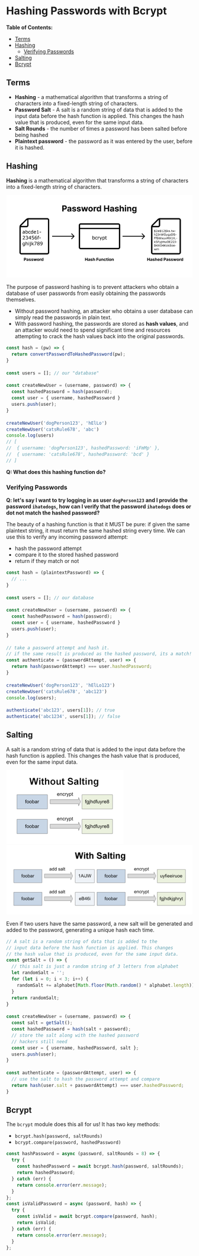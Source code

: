 # Hashing Passwords with Bcrypt

**Table of Contents:**
- [Terms](#terms)
- [Hashing](#hashing)
  - [Verifying Passwords](#verifying-passwords)
- [Salting](#salting)
- [Bcrypt](#bcrypt)

## Terms
* **Hashing** - a mathematical algorithm that transforms a string of characters into a fixed-length string of characters. 
* **Password Salt** - A salt is a random string of data that is added to the input data before the hash function is applied. This changes the hash value that is produced, even for the same input data.
* **Salt Rounds** - the number of times a password has been salted before being hashed
* **Plaintext password** - the password as it was entered by the user, before it is hashed.

## Hashing

**Hashing** is a mathematical algorithm that transforms a string of characters into a fixed-length string of characters. 

![alt text](./img/hashing.png)

The purpose of password hashing is to prevent attackers who obtain a database of user passwords from easily obtaining the passwords themselves. 
* Without password hashing, an attacker who obtains a user database can simply read the passwords in plain text. 
* With password hashing, the passwords are stored as **hash values**, and an attacker would need to spend significant time and resources attempting to crack the hash values back into the original passwords.

```js
const hash = (pw) => {
  return convertPasswordToHashedPassword(pw);
}

const users = []; // our "database"

const createNewUser = (username, password) => {
  const hashedPassword = hash(password);
  const user = { username, hashedPassword }
  users.push(user);
}

createNewUser('dogPerson123', 'hElLo')
createNewUser('catsRule678', 'abc')
console.log(users)
// [
//  { username: 'dogPerson123', hashedPassword: 'iFmMp' },
//  { username: 'catsRule678', hashedPassword: 'bcd' }
// ]
```

**Q: What does this hashing function do?**

### Verifying Passwords

**Q: let's say I want to try logging in as user `dogPerson123` and I provide the password `ihatedogs`, how can I verify that the password `ihatedogs` does or dot not match the hashed password?**

The beauty of a hashing function is that it MUST be pure: if given the same plaintext string, it must return the same hashed string every time. We can use this to verify any incoming password attempt:
* hash the password attempt
* compare it to the stored hashed password
* return if they match or not

```js
const hash = (plaintextPassword) => {
  // ...
}

const users = []; // our database

const createNewUser = (username, password) => {
  const hashedPassword = hash(password);
  const user = { username, hashedPassword }
  users.push(user);
}

// take a password attempt and hash it.
// if the same result is produced as the hashed password, its a match!
const authenticate = (passwordAttempt, user) => {
  return hash(passwordAttempt) === user.hashedPassword;
}

createNewUser('dogPerson123', 'hElLo123')
createNewUser('catsRule678', 'abc123')
console.log(users);

authenticate('abc123', users[1]); // true
authenticate('abc1234', users[1]); // false
```

## Salting

A salt is a random string of data that is added to the input data before the hash function is applied. This changes the hash value that is produced, even for the same input data.

![alt text](./img/without-salting.png)
![alt text](./img/with-salting.png)

Even if two users have the same password, a new salt will be generated and added to the password, generating a unique hash each time. 

```js
// A salt is a random string of data that is added to the 
// input data before the hash function is applied. This changes 
// the hash value that is produced, even for the same input data.
const getSalt = () => {
  // this salt is just a random string of 3 letters from alphabet
  let randomSalt = '';
  for (let i = 0; i < 3; i++) {
    randomSalt += alphabet[Math.floor(Math.random() * alphabet.length)];
  }
  return randomSalt;
}

const createNewUser = (username, password) => {
  const salt = getSalt();
  const hashedPassword = hash(salt + password);
  // store the salt along with the hashed password
  // hackers still need 
  const user = { username, hashedPassword, salt };
  users.push(user);
}

const authenticate = (passwordAttempt, user) => {
  // use the salt to hash the password attempt and compare
  return hash(user.salt + passwordAttempt) === user.hashedPassword;
}
```

## Bcrypt

The `bcrypt` module does this all for us! It has two key methods:
* `bcrypt.hash(password, saltRounds)`
* `bcrypt.compare(password, hashedPassword)`

```js
const hashPassword = async (password, saltRounds = 8) => {
  try {
    const hashedPassword = await bcrypt.hash(password, saltRounds);
    return hashedPassword;
  } catch (err) {
    return console.error(err.message);
  }
};
const isValidPassword = async (password, hash) => {
  try {
    const isValid = await bcrypt.compare(password, hash);
    return isValid;
  } catch (err) {
    return console.error(err.message);
  }
};
```
